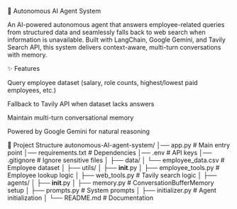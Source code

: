 🚀 Autonomous AI Agent System

An AI-powered autonomous agent that answers employee-related queries from structured data and seamlessly falls back to web search when information is unavailable. Built with LangChain, Google Gemini, and Tavily Search API, this system delivers context-aware, multi-turn conversations with memory.

✨ Features

Query employee dataset (salary, role counts, highest/lowest paid employees, etc.)

Fallback to Tavily API when dataset lacks answers

Maintain multi-turn conversational memory

Powered by Google Gemini for natural reasoning

📂 Project Structure
autonomous-AI-agent-system/
│── app.py                # Main entry point
│── requirements.txt      # Dependencies
│── .env                  # API keys
│── .gitignore            # Ignore sensitive files
│
├── data/
│   └── employee_data.csv # Employee dataset
│
├── utils/
│   ├── __init__.py
│   ├── employee_tools.py # Employee lookup logic
│   ├── web_tools.py      # Tavily search logic
│
├── agents/
│   ├── __init__.py
│   ├── memory.py         # ConversationBufferMemory setup
│   ├── prompts.py        # System prompts
│   ├── initializer.py    # Agent initialization
│
└── README.md             # Documentation
